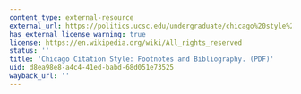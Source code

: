 ```yaml
---
content_type: external-resource
external_url: https://politics.ucsc.edu/undergraduate/chicago%20style%20guide.pdf
has_external_license_warning: true
license: https://en.wikipedia.org/wiki/All_rights_reserved
status: ''
title: 'Chicago Citation Style: Footnotes and Bibliography. (PDF)'
uid: d8ea98e8-a4c4-41ed-babd-68d051e73525
wayback_url: ''
---
```

